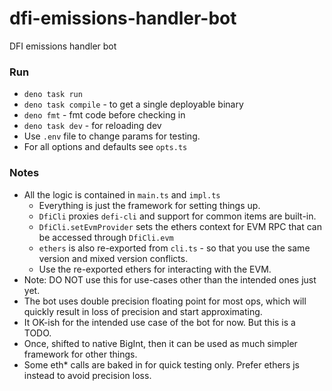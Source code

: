 # dfi-emissions-handler-bot

DFI emissions handler bot

### Run

- `deno task run`
- `deno task compile` - to get a single deployable binary
- `deno fmt` - fmt code before checking in
- `deno task dev` - for reloading dev
- Use `.env` file to change params for testing.
- For all options and defaults see `opts.ts`

### Notes

- All the logic is contained in `main.ts` and `impl.ts`
  - Everything is just the framework for setting things up. 
  - `DfiCli` proxies `defi-cli` and support for common items are built-in.
  - `DfiCli.setEvmProvider` sets the ethers context for EVM RPC that can be accessed through `DfiCli.evm`
  - `ethers` is also re-exported from `cli.ts` - so that you use the same version and mixed version conflicts.
  - Use the re-exported ethers for interacting with the EVM.
- Note: DO NOT use this for use-cases other than the intended ones just yet.
- The bot uses double precision floating point for most ops, which will quickly
  result in loss of precision and start approximating.
- It OK-ish for the intended use case of the bot for now. But this is a TODO.
- Once, shifted to native BigInt, then it can be used as much simpler framework
  for other things.
- Some eth* calls are baked in for quick testing only. Prefer ethers js instead
  to avoid precision loss.
